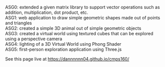 ASG0: extended a given matrix library to support vector operations such as addition, multiplication, dot product, etc. <br />
ASG1: web application to draw simple geometric shapes made out of points and triangles <br />
ASG2: created a simple 3D animal out of simple geometric objects <br />
ASG3: created a virtual world using textured cubes that can be explored using a perspective camera <br />
ASG4: lighting of a 3D Virtual World using Phong Shader <br /> 
ASG5: first-person exploration application using Three.js

See this page live at https://dannnnnn04.github.io/cmps160/
